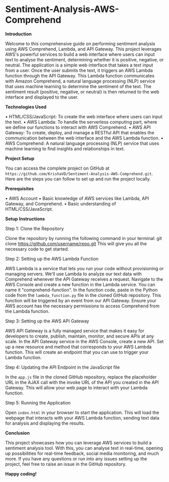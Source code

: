 # Sentiment-Analysis-AWS-Comprehend

**Introduction**

Welcome to this comprehensive guide on performing sentiment analysis using AWS Comprehend, Lambda, and API Gateway. This project leverages AWS's powerful services to build a web interface where users can input text to analyse the sentiment, determining whether it is positive, negative, or neutral.
The application is a simple web interface that takes a text input from a user. Once the user submits the text, it triggers an AWS Lambda function through the API Gateway. This Lambda function communicates with Amazon Comprehend, a natural language processing (NLP) service that uses machine learning to determine the sentiment of the text. The sentiment result (positive, negative, or neutral) is then returned to the web interface and displayed to the user.

**Technologies Used**

•	HTML/CSS/JavaScript: To create the web interface where users can input the text.
•	AWS Lambda: To handle the serverless computing part, where we define our functions to interact with AWS Comprehend.
•	AWS API Gateway: To create, deploy, and manage a RESTful API that enables the communication between the web interface and the AWS Lambda function.
•	AWS Comprehend: A natural language processing (NLP) service that uses machine learning to find insights and relationships in text.

**Project Setup**

You can access the complete project on GitHub at `https://github.com/KrishaVD/Sentiment-Analysis-AWS-Comprehend.git`. Here are the steps you can follow to set up and run the project locally.

**Prerequisites**

•	AWS Account
•	Basic knowledge of AWS services like Lambda, API Gateway, and Comprehend.
•	Basic understanding of HTML/CSS/JavaScript.

**Setup Instructions**

Step 1: Clone the Repository

Clone the repository by running the following command in your terminal: 
git clone https://github.com/username/repo.git
This will give you all the necessary code to get started.

Step 2: Setting up the AWS Lambda Function

AWS Lambda is a service that lets you run your code without provisioning or managing servers. We'll use Lambda to analyze our text data with Comprehend whenever the API Gateway receives a request.
Navigate to the AWS Console and create a new function in the Lambda service. You can name it "comprehend-function". In the function code, paste in the Python code from the `lambda_function.py` file in the cloned GitHub repository. This function will be triggered by an event from our API Gateway.
Ensure your AWS account has the necessary permissions to access Comprehend from the Lambda function.

Step 3: Setting up the AWS API Gateway

AWS API Gateway is a fully managed service that makes it easy for developers to create, publish, maintain, monitor, and secure APIs at any scale.
In the API Gateway service in the AWS Console, create a new API. Set up a new resource and method that corresponds to your AWS Lambda function. This will create an endpoint that you can use to trigger your Lambda function.

Step 4: Updating the API Endpoint in the JavaScript file

In the `app.js` file in the cloned GitHub repository, replace the placeholder URL in the AJAX call with the invoke URL of the API you created in the API Gateway. This will allow your web page to interact with your Lambda function.

Step 5: Running the Application

Open `index.html` in your browser to start the application. This will load the webpage that interacts with your AWS Lambda function, sending text data for analysis and displaying the results.


**Conclusion**

This project showcases how you can leverage AWS services to build a sentiment analysis tool. With this, you can analyse text in real-time, opening up possibilities for real-time feedback, social media monitoring, and much more. If you have any questions or run into any issues setting up the project, feel free to raise an issue in the GitHub repository.

**Happy coding!**

